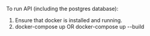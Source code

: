 To run API (including the postgres database):
1. Ensure that docker is installed and running.
2. docker-compose up OR docker-compose up --build
